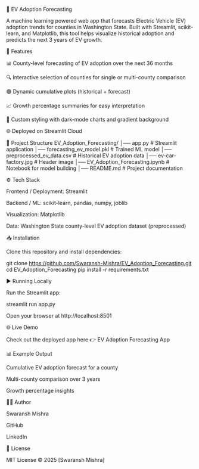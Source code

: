 🔮 EV Adoption Forecasting

A machine learning powered web app that forecasts Electric Vehicle (EV) adoption trends for counties in Washington State.
Built with Streamlit, scikit-learn, and Matplotlib, this tool helps visualize historical adoption and predicts the next 3 years of EV growth.

🚀 Features

📊 County-level forecasting of EV adoption over the next 36 months

🔍 Interactive selection of counties for single or multi-county comparison

🟢 Dynamic cumulative plots (historical + forecast)

📈 Growth percentage summaries for easy interpretation

🎨 Custom styling with dark-mode charts and gradient background

🌐 Deployed on Streamlit Cloud

📂 Project Structure
EV_Adoption_Forecasting/
│── app.py                     # Streamlit application
│── forecasting_ev_model.pkl   # Trained ML model
│── preprocessed_ev_data.csv   # Historical EV adoption data
│── ev-car-factory.jpg         # Header image
│── EV_Adoption_Forecasting.ipynb # Notebook for model building
│── README.md                  # Project documentation

⚙️ Tech Stack

Frontend / Deployment: Streamlit

Backend / ML: scikit-learn, pandas, numpy, joblib

Visualization: Matplotlib

Data: Washington State county-level EV adoption dataset (preprocessed)

📥 Installation

Clone this repository and install dependencies:

git clone https://github.com/Swaransh-Mishra/EV_Adoption_Forecasting.git
cd EV_Adoption_Forecasting
pip install -r requirements.txt

▶️ Running Locally

Run the Streamlit app:

streamlit run app.py


Open your browser at http://localhost:8501

🌐 Live Demo

Check out the deployed app here 👉 EV Adoption Forecasting App

📊 Example Output

Cumulative EV adoption forecast for a county

Multi-county comparison over 3 years

Growth percentage insights

👨‍💻 Author

Swaransh Mishra

GitHub

LinkedIn

📜 License

MIT License © 2025 [Swaransh Mishra]
